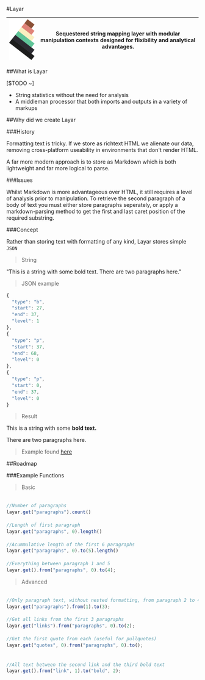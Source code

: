 
#Layar

![Layar](layar.png) | Sequestered string mapping layer with modular manipulation contexts designed for flixibility and analytical advantages.
------------ | -------------



##What is Layar

[$TODO ~]

- String statistics without the need for analysis
- A middleman processor that both imports and outputs in a variety of markups

##Why did we create Layar

###History

Formatting text is tricky. If we store as richtext HTML we alienate our data, removing cross-platform useability in environments that don't render HTML.

A far more modern approach is to store as Markdown which is both lightweight and far more logical to parse. 

###Issues

Whilst Markdown is more advantageous over HTML, it still requires a level of analysis prior to manipulation. To retrieve the second paragraph of a body of text you must either store paragraphs seperately, or apply a markdown-parsing method to get the first and last caret position of the required substring. 

###Concept

Rather than storing text with formatting of any kind, Layar stores simple `JSON` 

> String

"This is a string with some bold text. There are two paragraphs here."

> JSON example

```js
{
  "type": "b",
  "start": 27,
  "end": 37,
  "level": 1
},
{
  "type": "p",
  "start": 37,
  "end": 68,
  "level": 0
},
{
  "type": "p",
  "start": 0,
  "end": 37,
  "level": 0
}
```

> Result

<p>This is a string with some <b>bold text.</b></p><p> There are two paragraphs here.</p>

> Example found [here](http://jsfiddle.net/arthurmingard/srkedupw/6/)

##Roadmap

###Example Functions

> Basic

```js

//Number of paragraphs
layar.get("paragraphs").count()

//Length of first paragraph
layar.get("paragraphs", 0).length()

//Acummulative length of the first 6 paragraphs
layar.get("paragraphs", 0).to(5).length()

//Everything between paragraph 1 and 5
layar.get().from("paragraphs", 0).to(4);

```

> Advanced

```js

//Only paragraph text, without nested formatting, from paragraph 2 to 4
layar.get("paragraphs").from(1).to(3);

//Get all links from the first 3 paragraphs
layar.get("links").from("paragraphs", 0).to(2);

//Get the first quote from each (useful for pullquotes)
layar.get("quotes", 0).from("paragraphs", 0).to();


//All text between the second link and the third bold text
layar.get().from("link", 1).to("bold", 2);

```
